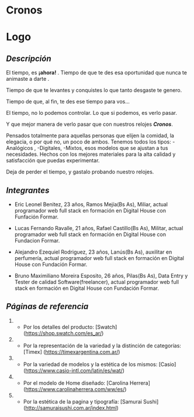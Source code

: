 # Cronos 

# **Logo**

## *Descripción*
El tiempo, es **¡ahora!** . Tiempo de que te des esa oportunidad que nunca te animaste a darte .

Tiempo de que te levantes y conquistes lo que tanto desgaste te genero.

Tiempo de que, al fin, te des ese tiempo para vos...

El tiempo, no lo podemos controlar. Lo que si podemos, es verlo pasar.

Y que mejor manera de verlo pasar que con nuestros relojes  ***Cronos***.

Pensados totalmente para aquellas personas que elijen la comidad, la elegacia, o por qué no, un poco de ambos.
Tenemos  todos los tipos:  -Analógicos , -Digitales, -Mixtos, esos modelos que se ajustan a tus necesidades.
Hechos con los mejores  materiales para la  alta calidad y satisfacción que puedas experimentar. 

Deja de perder el tiempo, y gastalo probando nuestro relojes. 


## *Integrantes*
- Eric Leonel Benitez, 23 años, Ramos Mejía(Bs As), Miliar, actual programador web full stack  en formación en Digital House con Funfación Formar.

- Lucas Fernando Ravalle, 21 años, Rafael Castillo(Bs As), Militar, actual programador web full stack en formación en Digital House con Fundacion Formar.

- Alejandro Ezequiel Rodriguez, 23 años, Lanús(Bs As), auxilitar en perfumería, actual programador web full stack en formación en Digital House con Fundación Formar.

- Bruno Maximiliano Moreira Esposito, 26 años, Pilas(Bs As), Data Entry y Tester de calidad Software(freelancer), actual programador web full stack en formación en Digital House con Fundación Formar.


## *Páginas de referencia*

1. - Por los detalles del producto: [Swatch] (https://shop.swatch.com/es_ar/)

2. - Por la representación de la variedad y la distinción de categorías: [Timex] (https://timexargentina.com.ar/)

3. - Por la variedad de modelos y la estética de los mismos: [Casio] (https://www.casio-intl.com/latin/es/wat/)

4. - Por el modelo de Home diseñado: [Carolina Herrera]  (https://www.carolinaherrera.com/ww/es/)

5. - Por la estética de la pagina y tipografía: [Samurai Sushi] (http://samuraisushi.com.ar/index.html)
